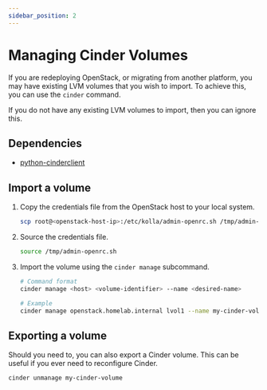 ```yaml
---
sidebar_position: 2
---
```


# Managing Cinder Volumes

If you are redeploying OpenStack, or migrating from another platform, you may
 have existing LVM volumes that you wish to import. To achieve this, you can
 use the `cinder` command.

If you do not have any existing LVM volumes to import, then you can ignore this.

## Dependencies

- [python-cinderclient](https://pypi.org/project/python-cinderclient/)

## Import a volume

1. Copy the credentials file from the OpenStack host to your local system.

   ```sh
   scp root@<openstack-host-ip>:/etc/kolla/admin-openrc.sh /tmp/admin-openrc.sh
   ```

1. Source the credentials file.

   ```sh
   source /tmp/admin-openrc.sh
   ```

1. Import the volume using the `cinder manage` subcommand.

   ```sh
   # Command format
   cinder manage <host> <volume-identifier> --name <desired-name>

   # Example
   cinder manage openstack.homelab.internal lvol1 --name my-cinder-volume
   ```

## Exporting a volume

Should you need to, you can also export a Cinder volume. This can be useful if
 you ever need to reconfigure Cinder.

```sh
cinder unmanage my-cinder-volume
```
